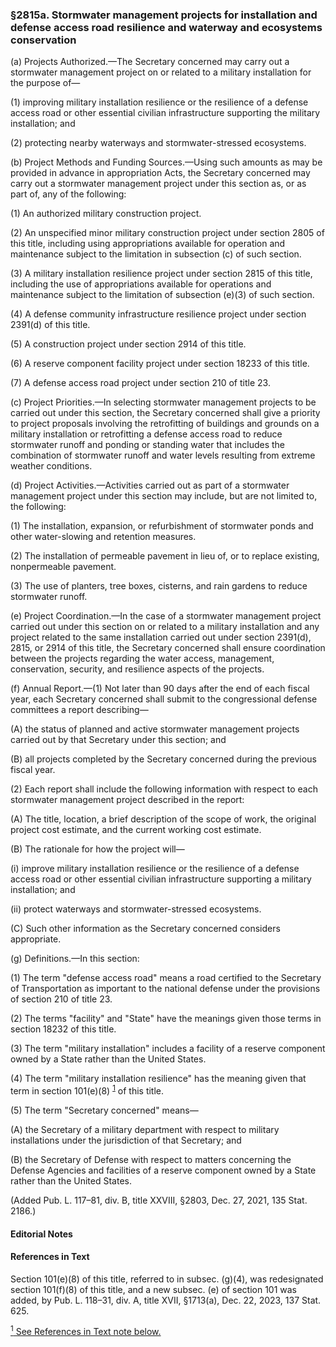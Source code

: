 ### §2815a. Stormwater management projects for installation and defense access road resilience and waterway and ecosystems conservation ###

(a) Projects Authorized.—The Secretary concerned may carry out a stormwater management project on or related to a military installation for the purpose of—

(1) improving military installation resilience or the resilience of a defense access road or other essential civilian infrastructure supporting the military installation; and

(2) protecting nearby waterways and stormwater-stressed ecosystems.

(b) Project Methods and Funding Sources.—Using such amounts as may be provided in advance in appropriation Acts, the Secretary concerned may carry out a stormwater management project under this section as, or as part of, any of the following:

(1) An authorized military construction project.

(2) An unspecified minor military construction project under section 2805 of this title, including using appropriations available for operation and maintenance subject to the limitation in subsection (c) of such section.

(3) A military installation resilience project under section 2815 of this title, including the use of appropriations available for operations and maintenance subject to the limitation of subsection (e)(3) of such section.

(4) A defense community infrastructure resilience project under section 2391(d) of this title.

(5) A construction project under section 2914 of this title.

(6) A reserve component facility project under section 18233 of this title.

(7) A defense access road project under section 210 of title 23.

(c) Project Priorities.—In selecting stormwater management projects to be carried out under this section, the Secretary concerned shall give a priority to project proposals involving the retrofitting of buildings and grounds on a military installation or retrofitting a defense access road to reduce stormwater runoff and ponding or standing water that includes the combination of stormwater runoff and water levels resulting from extreme weather conditions.

(d) Project Activities.—Activities carried out as part of a stormwater management project under this section may include, but are not limited to, the following:

(1) The installation, expansion, or refurbishment of stormwater ponds and other water-slowing and retention measures.

(2) The installation of permeable pavement in lieu of, or to replace existing, nonpermeable pavement.

(3) The use of planters, tree boxes, cisterns, and rain gardens to reduce stormwater runoff.

(e) Project Coordination.—In the case of a stormwater management project carried out under this section on or related to a military installation and any project related to the same installation carried out under section 2391(d), 2815, or 2914 of this title, the Secretary concerned shall ensure coordination between the projects regarding the water access, management, conservation, security, and resilience aspects of the projects.

(f) Annual Report.—(1) Not later than 90 days after the end of each fiscal year, each Secretary concerned shall submit to the congressional defense committees a report describing—

(A) the status of planned and active stormwater management projects carried out by that Secretary under this section; and

(B) all projects completed by the Secretary concerned during the previous fiscal year.

(2) Each report shall include the following information with respect to each stormwater management project described in the report:

(A) The title, location, a brief description of the scope of work, the original project cost estimate, and the current working cost estimate.

(B) The rationale for how the project will—

(i) improve military installation resilience or the resilience of a defense access road or other essential civilian infrastructure supporting a military installation; and

(ii) protect waterways and stormwater-stressed ecosystems.

(C) Such other information as the Secretary concerned considers appropriate.

(g) Definitions.—In this section:

(1) The term "defense access road" means a road certified to the Secretary of Transportation as important to the national defense under the provisions of section 210 of title 23.

(2) The terms "facility" and "State" have the meanings given those terms in section 18232 of this title.

(3) The term "military installation" includes a facility of a reserve component owned by a State rather than the United States.

(4) The term "military installation resilience" has the meaning given that term in section 101(e)(8) <sup><a href="#2815a_1_target" name="2815a_1">1</a></sup> of this title.

(5) The term "Secretary concerned" means—

(A) the Secretary of a military department with respect to military installations under the jurisdiction of that Secretary; and

(B) the Secretary of Defense with respect to matters concerning the Defense Agencies and facilities of a reserve component owned by a State rather than the United States.

(Added Pub. L. 117–81, div. B, title XXVIII, §2803, Dec. 27, 2021, 135 Stat. 2186.)

#### **Editorial Notes** ####

#### References in Text ####

Section 101(e)(8) of this title, referred to in subsec. (g)(4), was redesignated section 101(f)(8) of this title, and a new subsec. (e) of section 101 was added, by Pub. L. 118–31, div. A, title XVII, §1713(a), Dec. 22, 2023, 137 Stat. 625.

[<sup>1</sup> See References in Text note below.](#2815a_1)